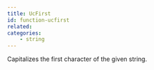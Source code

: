 ```yaml
---
title: UcFirst
id: function-ucfirst
related:
categories:
    - string
---
```


Capitalizes the first character of the given string.